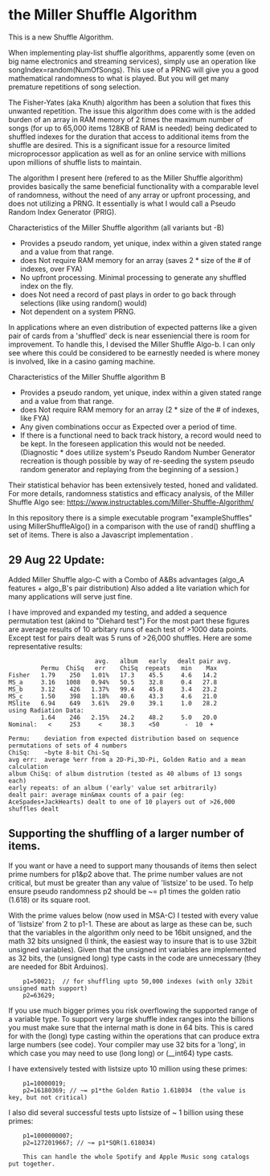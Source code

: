 #  the Miller Shuffle Algorithm

This is a new Shuffle Algorithm.

When implementing play-list shuffle algorithms, apparently some (even on big name electronics and streaming services), simply use an operation like songIndex=random(NumOfSongs). This use of a PRNG will give you a good mathematical randomness to what is played. But you will get many premature repetitions of song selection.

The Fisher-Yates (aka Knuth) algorithm has been a solution that fixes this unwanted repetition. The issue this algorithm does come with is the added burden of an array in RAM memory of 2 times the maximum number of songs (for up to 65,000 items 128KB of RAM is needed) being dedicated to shuffled indexes for the duration that access to additional items from the shuffle are desired. This is a significant issue for a resource limited microprocessor application as well as for an online service with millions upon millions of shuffle lists to maintain.

The algorithm I present here (refered to as the Miller Shuffle algorithm) provides basically the same beneficial functionality with a comparable level of randomness, without the need of any array or upfront processing, and does not utilizing a PRNG. It essentially is what I would call a Pseudo Random Index Generator (PRIG).

Characteristics of the Miller Shuffle algorithm (all variants but -B)
  * Provides a pseudo random, yet unique, index within a given stated range and a value from that range. 
  * does Not require RAM memory for an array (saves 2 * size of the # of indexes, over FYA)
  * No upfront processing. Minimal processing to generate any shuffled index on the fly.
  * does Not need a record of past plays in order to go back through selections (like using random() would)
  * Not dependent on a system PRNG.

In applications where an even distribution of expected patterns like a given pair of cards from a 'shuffled' deck is near esseniencial there is room for improvement. To handle this, I devised the Miller Shuffle Algo-b. I can only see where this could be considered to be earnestly needed is where money is involved, like in a casino gaming machine.

Characteristics of the Miller Shuffle algorithm B
  * Provides a pseudo random, yet unique, index within a given stated range and a value from that range.
  * does Not require RAM memory for an array (2 * size of the # of indexes, like FYA)
  * Any given combinations occur as Expected over a period of time.
  * If there is a functional need to back track history, a record would need to be kept. In the foreseen application this would not be needed. (Diagnostic     * does utilize system's Pseudo Random Number Generator
recreation is though possible by way of re-seeding the system pseudo random generator and replaying from the beginning of a session.)

Their statistical behavior has been extensively tested, honed and validated.
For more details, randomness statistics and efficacy analysis, of the Miller Shuffle Algo see:
https://www.instructables.com/Miller-Shuffle-Algorithm/

In this repository there is a simple executable program "exampleShuffles" using MillerShuffleAlgo() in a comparison with the use of rand() shuffling a set of items. There is also a Javascript implementation .

29 Aug 22 Update:
-----------------
Added Miller Shuffle algo-C with a Combo of A&Bs advantages (algo_A features + algo_B's pair distribution)
Also added a lite variation which for many applications will serve just fine.

I have improved and expanded my testing, and added a sequence permutation test (akind to "Diehard test")
For the most part these figures are average results of 10 arbitary runs of each test of >1000 data points. 
Except test for pairs dealt was 5 runs of >26,000 shuffles. Here are some representative results:

```
                        avg.   album   early   dealt pair avg.
         Permu  ChiSq   err    ChiSq  repeats   min    Max
Fisher   1.79    250   1.01%   17.3    45.5     4.6   14.2
MS_a     3.16   1008   0.94%   50.5    32.8     0.4   27.8
MS_b     3.12    426   1.37%   99.4    45.8     3.4   23.2
MS_c     1.50    398   1.18%   40.6    43.3     4.6   21.0
MSlite   6.94    649   3.61%   29.0    39.1     1.0   28.2
using Radiation Data:
         1.64    246   2.15%   24.2    48.2     5.0   20.0
Nominal:   <     253     <     38.3    <50       -  10  +

Permu:    deviation from expected distribution based on sequence permutations of sets of 4 numbers
ChiSq:    ~byte 8-bit Chi-Sq
avg err:  average %err from a 2D-Pi,3D-Pi, Golden Ratio and a mean calculation
album ChiSq: of album distrution (tested as 40 albums of 13 songs each)
early repeats: of an album ('early' value set arbitrarily)
dealt pair: average min&max counts of a pair (eg: AceSpades+JackHearts) dealt to one of 10 players out of >26,000 shuffles dealt
```
Supporting the shuffling of a larger number of items.
----------------------------------------------------
If you want or have a need to support many thousands of items then select prime numbers for p1&p2 above that.
The prime number values are not critical, but must be greater than any value of 'listsize' to be used.
To help ensure pseudo randomness p2 should be ~= p1 times the golden ratio (1.618) or its square root.

With the prime values below (now used in MSA-C) I tested with every value of 'listsize' from 2 to p1-1.
These are about as large as these can be, such that the variables in the algorithm only need to be 16bit unsigned, and the math 32 bits unsigned (I think, the easiest way to insure that is to use 32bit unsigned variables).
Given that the unsigned int variables are implemented as 32 bits, the (unsigned long) type casts in the code are unnecessary (they are needed for 8bit Arduinos).
```
    p1=50021;  // for shuffling upto 50,000 indexes (with only 32bit unsigned math support)
    p2=63629;  
```

If you use much bigger primes you risk overflowing the supported range of a variable type.
To support very large shuffle index ranges into the billions you must make sure that the internal math is done in 64 bits. 
This is cared for with the (long) type casting within the operations that can produce extra large numbers (see code).
Your compiler may use 32 bits for a 'long', in which case you may need to use (long long) or (__int64) type casts.

I have extensively tested with listsize upto 10 million using these primes:
```
    p1=10000019;
    p2=16180369; // ~= p1*the Golden Ratio 1.618034  (the value is key, but not critical)
```

I also did several successful tests upto listsize of ~ 1 billion using these primes:
```
    p1=1000000007;
    p2=1272019667; // ~= p1*SQR(1.618034)

    This can handle the whole Spotify and Apple Music song catalogs put together.
```
